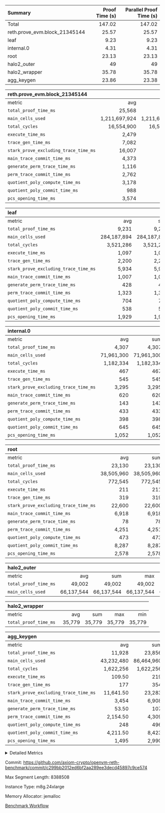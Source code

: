 | Summary | Proof Time (s) | Parallel Proof Time (s) |
|:---|---:|---:|
| Total |  147.02 |  147.02 |
| reth.prove_evm.block_21345144 |  25.57 |  25.57 |
| leaf |  9.23 |  9.23 |
| internal.0 |  4.31 |  4.31 |
| root |  23.13 |  23.13 |
| halo2_outer |  49 |  49 |
| halo2_wrapper |  35.78 |  35.78 |
| agg_keygen |  23.86 |  23.38 |


| reth.prove_evm.block_21345144 |||||
|:---|---:|---:|---:|---:|
|metric|avg|sum|max|min|
| `total_proof_time_ms ` |  25,568 |  25,568 |  25,568 |  25,568 |
| `main_cells_used     ` |  1,211,697,924 |  1,211,697,924 |  1,211,697,924 |  1,211,697,924 |
| `total_cycles        ` |  16,554,900 |  16,554,900 |  16,554,900 |  16,554,900 |
| `execute_time_ms     ` |  2,479 |  2,479 |  2,479 |  2,479 |
| `trace_gen_time_ms   ` |  7,082 |  7,082 |  7,082 |  7,082 |
| `stark_prove_excluding_trace_time_ms` |  16,007 |  16,007 |  16,007 |  16,007 |
| `main_trace_commit_time_ms` |  4,373 |  4,373 |  4,373 |  4,373 |
| `generate_perm_trace_time_ms` |  1,116 |  1,116 |  1,116 |  1,116 |
| `perm_trace_commit_time_ms` |  2,762 |  2,762 |  2,762 |  2,762 |
| `quotient_poly_compute_time_ms` |  3,178 |  3,178 |  3,178 |  3,178 |
| `quotient_poly_commit_time_ms` |  988 |  988 |  988 |  988 |
| `pcs_opening_time_ms ` |  3,574 |  3,574 |  3,574 |  3,574 |

| leaf |||||
|:---|---:|---:|---:|---:|
|metric|avg|sum|max|min|
| `total_proof_time_ms ` |  9,231 |  9,231 |  9,231 |  9,231 |
| `main_cells_used     ` |  284,187,894 |  284,187,894 |  284,187,894 |  284,187,894 |
| `total_cycles        ` |  3,521,286 |  3,521,286 |  3,521,286 |  3,521,286 |
| `execute_time_ms     ` |  1,097 |  1,097 |  1,097 |  1,097 |
| `trace_gen_time_ms   ` |  2,200 |  2,200 |  2,200 |  2,200 |
| `stark_prove_excluding_trace_time_ms` |  5,934 |  5,934 |  5,934 |  5,934 |
| `main_trace_commit_time_ms` |  1,007 |  1,007 |  1,007 |  1,007 |
| `generate_perm_trace_time_ms` |  428 |  428 |  428 |  428 |
| `perm_trace_commit_time_ms` |  1,323 |  1,323 |  1,323 |  1,323 |
| `quotient_poly_compute_time_ms` |  704 |  704 |  704 |  704 |
| `quotient_poly_commit_time_ms` |  538 |  538 |  538 |  538 |
| `pcs_opening_time_ms ` |  1,929 |  1,929 |  1,929 |  1,929 |

| internal.0 |||||
|:---|---:|---:|---:|---:|
|metric|avg|sum|max|min|
| `total_proof_time_ms ` |  4,307 |  4,307 |  4,307 |  4,307 |
| `main_cells_used     ` |  71,961,300 |  71,961,300 |  71,961,300 |  71,961,300 |
| `total_cycles        ` |  1,182,334 |  1,182,334 |  1,182,334 |  1,182,334 |
| `execute_time_ms     ` |  467 |  467 |  467 |  467 |
| `trace_gen_time_ms   ` |  545 |  545 |  545 |  545 |
| `stark_prove_excluding_trace_time_ms` |  3,295 |  3,295 |  3,295 |  3,295 |
| `main_trace_commit_time_ms` |  620 |  620 |  620 |  620 |
| `generate_perm_trace_time_ms` |  143 |  143 |  143 |  143 |
| `perm_trace_commit_time_ms` |  433 |  433 |  433 |  433 |
| `quotient_poly_compute_time_ms` |  398 |  398 |  398 |  398 |
| `quotient_poly_commit_time_ms` |  645 |  645 |  645 |  645 |
| `pcs_opening_time_ms ` |  1,052 |  1,052 |  1,052 |  1,052 |

| root |||||
|:---|---:|---:|---:|---:|
|metric|avg|sum|max|min|
| `total_proof_time_ms ` |  23,130 |  23,130 |  23,130 |  23,130 |
| `main_cells_used     ` |  38,505,960 |  38,505,960 |  38,505,960 |  38,505,960 |
| `total_cycles        ` |  772,545 |  772,545 |  772,545 |  772,545 |
| `execute_time_ms     ` |  211 |  211 |  211 |  211 |
| `trace_gen_time_ms   ` |  319 |  319 |  319 |  319 |
| `stark_prove_excluding_trace_time_ms` |  22,600 |  22,600 |  22,600 |  22,600 |
| `main_trace_commit_time_ms` |  6,918 |  6,918 |  6,918 |  6,918 |
| `generate_perm_trace_time_ms` |  78 |  78 |  78 |  78 |
| `perm_trace_commit_time_ms` |  4,251 |  4,251 |  4,251 |  4,251 |
| `quotient_poly_compute_time_ms` |  473 |  473 |  473 |  473 |
| `quotient_poly_commit_time_ms` |  8,287 |  8,287 |  8,287 |  8,287 |
| `pcs_opening_time_ms ` |  2,578 |  2,578 |  2,578 |  2,578 |

| halo2_outer |||||
|:---|---:|---:|---:|---:|
|metric|avg|sum|max|min|
| `total_proof_time_ms ` |  49,002 |  49,002 |  49,002 |  49,002 |
| `main_cells_used     ` |  66,137,544 |  66,137,544 |  66,137,544 |  66,137,544 |

| halo2_wrapper |||||
|:---|---:|---:|---:|---:|
|metric|avg|sum|max|min|
| `total_proof_time_ms ` |  35,779 |  35,779 |  35,779 |  35,779 |

| agg_keygen |||||
|:---|---:|---:|---:|---:|
|metric|avg|sum|max|min|
| `total_proof_time_ms ` |  11,928 |  23,856 |  23,380 |  476 |
| `main_cells_used     ` |  43,232,480 |  86,464,960 |  86,454,404 |  10,556 |
| `total_cycles        ` |  1,622,256 |  1,622,256 |  1,622,256 |  1,622,256 |
| `execute_time_ms     ` |  109.50 |  219 |  219 |  0 |
| `trace_gen_time_ms   ` |  177 |  354 |  326 |  28 |
| `stark_prove_excluding_trace_time_ms` |  11,641.50 |  23,283 |  22,835 |  448 |
| `main_trace_commit_time_ms` |  3,454 |  6,908 |  6,857 |  51 |
| `generate_perm_trace_time_ms` |  53.50 |  107 |  86 |  21 |
| `perm_trace_commit_time_ms` |  2,154.50 |  4,309 |  4,267 |  42 |
| `quotient_poly_compute_time_ms` |  248 |  496 |  476 |  20 |
| `quotient_poly_commit_time_ms` |  4,211.50 |  8,423 |  8,369 |  54 |
| `pcs_opening_time_ms ` |  1,495 |  2,990 |  2,735 |  255 |



<details>
<summary>Detailed Metrics</summary>

| air_name | block_number | quotient_deg | interactions | constraints |
| --- | --- | --- | --- | --- |
| AccessAdapterAir<16> | 21345144 | 2 | 5 | 12 | 
| AccessAdapterAir<2> | 21345144 | 2 | 5 | 12 | 
| AccessAdapterAir<32> | 21345144 | 2 | 5 | 12 | 
| AccessAdapterAir<4> | 21345144 | 2 | 5 | 12 | 
| AccessAdapterAir<8> | 21345144 | 2 | 5 | 12 | 
| BitwiseOperationLookupAir<8> | 21345144 | 2 | 2 | 4 | 
| KeccakVmAir | 21345144 | 2 | 321 | 4,513 | 
| MemoryMerkleAir<8> | 21345144 | 2 | 4 | 39 | 
| PersistentBoundaryAir<8> | 21345144 | 2 | 3 | 7 | 
| PhantomAir | 21345144 | 2 | 3 | 5 | 
| Poseidon2PeripheryAir<BabyBearParameters>, 1> | 21345144 | 2 | 1 | 286 | 
| ProgramAir | 21345144 | 1 | 1 | 4 | 
| RangeTupleCheckerAir<2> | 21345144 | 1 | 1 | 4 | 
| Rv32HintStoreAir | 21345144 | 2 | 18 | 28 | 
| Sha256VmAir | 21345144 | 2 | 50 | 663 | 
| VariableRangeCheckerAir | 21345144 | 1 | 1 | 4 | 
| VmAirWrapper<Rv32BaseAluAdapterAir, BaseAluCoreAir<4, 8> | 21345144 | 2 | 20 | 37 | 
| VmAirWrapper<Rv32BaseAluAdapterAir, LessThanCoreAir<4, 8> | 21345144 | 2 | 18 | 40 | 
| VmAirWrapper<Rv32BaseAluAdapterAir, ShiftCoreAir<4, 8> | 21345144 | 2 | 24 | 91 | 
| VmAirWrapper<Rv32BranchAdapterAir, BranchEqualCoreAir<4> | 21345144 | 2 | 11 | 20 | 
| VmAirWrapper<Rv32BranchAdapterAir, BranchLessThanCoreAir<4, 8> | 21345144 | 2 | 13 | 35 | 
| VmAirWrapper<Rv32CondRdWriteAdapterAir, Rv32JalLuiCoreAir> | 21345144 | 2 | 10 | 18 | 
| VmAirWrapper<Rv32HeapAdapterAir<2, 32, 32>, BaseAluCoreAir<32, 8> | 21345144 | 2 | 61 | 126 | 
| VmAirWrapper<Rv32HeapAdapterAir<2, 32, 32>, LessThanCoreAir<32, 8> | 21345144 | 2 | 31 | 129 | 
| VmAirWrapper<Rv32HeapAdapterAir<2, 32, 32>, MultiplicationCoreAir<32, 8> | 21345144 | 2 | 61 | 57 | 
| VmAirWrapper<Rv32HeapAdapterAir<2, 32, 32>, ShiftCoreAir<32, 8> | 21345144 | 2 | 79 | 2,161 | 
| VmAirWrapper<Rv32HeapBranchAdapterAir<2, 32>, BranchEqualCoreAir<32> | 21345144 | 2 | 20 | 55 | 
| VmAirWrapper<Rv32HeapBranchAdapterAir<2, 32>, BranchLessThanCoreAir<32, 8> | 21345144 | 2 | 22 | 126 | 
| VmAirWrapper<Rv32IsEqualModAdapterAir<2, 1, 32, 32>, ModularIsEqualCoreAir<32, 4, 8> | 21345144 | 2 | 25 | 225 | 
| VmAirWrapper<Rv32IsEqualModAdapterAir<2, 3, 16, 48>, ModularIsEqualCoreAir<48, 4, 8> | 21345144 | 2 | 41 | 333 | 
| VmAirWrapper<Rv32JalrAdapterAir, Rv32JalrCoreAir> | 21345144 | 2 | 16 | 20 | 
| VmAirWrapper<Rv32LoadStoreAdapterAir, LoadSignExtendCoreAir<4, 8> | 21345144 | 2 | 18 | 33 | 
| VmAirWrapper<Rv32LoadStoreAdapterAir, LoadStoreCoreAir<4> | 21345144 | 2 | 17 | 40 | 
| VmAirWrapper<Rv32MultAdapterAir, DivRemCoreAir<4, 8> | 21345144 | 2 | 25 | 84 | 
| VmAirWrapper<Rv32MultAdapterAir, MulHCoreAir<4, 8> | 21345144 | 2 | 24 | 31 | 
| VmAirWrapper<Rv32MultAdapterAir, MultiplicationCoreAir<4, 8> | 21345144 | 2 | 19 | 19 | 
| VmAirWrapper<Rv32RdWriteAdapterAir, Rv32AuipcCoreAir> | 21345144 | 2 | 12 | 14 | 
| VmAirWrapper<Rv32VecHeapAdapterAir<1, 2, 2, 32, 32>, FieldExpressionCoreAir> | 21345144 | 2 | 415 | 480 | 
| VmAirWrapper<Rv32VecHeapAdapterAir<1, 6, 6, 16, 16>, FieldExpressionCoreAir> | 21345144 | 2 | 832 | 921 | 
| VmAirWrapper<Rv32VecHeapAdapterAir<2, 1, 1, 32, 32>, FieldExpressionCoreAir> | 21345144 | 2 | 158 | 190 | 
| VmAirWrapper<Rv32VecHeapAdapterAir<2, 2, 2, 32, 32>, FieldExpressionCoreAir> | 21345144 | 2 | 428 | 457 | 
| VmAirWrapper<Rv32VecHeapAdapterAir<2, 3, 3, 16, 16>, FieldExpressionCoreAir> | 21345144 | 2 | 246 | 288 | 
| VmAirWrapper<Rv32VecHeapAdapterAir<2, 6, 6, 16, 16>, FieldExpressionCoreAir> | 21345144 | 2 | 668 | 701 | 
| VmConnectorAir | 21345144 | 2 | 5 | 11 | 

| block_number | execute_time_ms |
| --- | --- |
| 21345144 | 218 | 

| group | air_name | block_number | rows | quotient_deg | prep_cols | perm_cols | main_cols | interactions | constraints | cells |
| --- | --- | --- | --- | --- | --- | --- | --- | --- | --- | --- |
| agg_keygen | AccessAdapterAir<16> | 21345144 |  | 2 |  |  |  | 5 | 12 |  | 
| agg_keygen | AccessAdapterAir<2> | 21345144 | 524,288 | 8 |  | 16 | 11 | 5 | 12 | 14,155,776 | 
| agg_keygen | AccessAdapterAir<32> | 21345144 |  | 2 |  |  |  | 5 | 12 |  | 
| agg_keygen | AccessAdapterAir<4> | 21345144 | 262,144 | 8 |  | 16 | 13 | 5 | 12 | 7,602,176 | 
| agg_keygen | AccessAdapterAir<8> | 21345144 | 8,192 | 8 |  | 16 | 17 | 5 | 12 | 270,336 | 
| agg_keygen | BitwiseOperationLookupAir<8> | 21345144 |  | 2 |  |  |  | 2 | 4 |  | 
| agg_keygen | FriReducedOpeningAir | 21345144 | 524,288 | 8 |  | 84 | 27 | 39 | 71 | 58,195,968 | 
| agg_keygen | JalRangeCheckAir | 21345144 | 65,536 | 8 |  | 28 | 12 | 9 | 14 | 2,621,440 | 
| agg_keygen | MemoryMerkleAir<8> | 21345144 |  | 2 |  |  |  | 4 | 39 |  | 
| agg_keygen | NativePoseidon2Air<BabyBearParameters>, 1> | 21345144 | 65,536 | 8 |  | 312 | 398 | 136 | 572 | 46,530,560 | 
| agg_keygen | PersistentBoundaryAir<8> | 21345144 |  | 2 |  |  |  | 3 | 7 |  | 
| agg_keygen | PhantomAir | 21345144 | 32,768 | 4 |  | 12 | 6 | 3 | 5 | 589,824 | 
| agg_keygen | Poseidon2PeripheryAir<BabyBearParameters>, 1> | 21345144 |  | 2 |  |  |  | 1 | 286 |  | 
| agg_keygen | ProgramAir | 21345144 | 131,072 | 1 |  | 8 | 10 | 1 | 4 | 2,359,296 | 
| agg_keygen | RangeTupleCheckerAir<2> | 21345144 |  | 1 |  |  |  | 1 | 4 |  | 
| agg_keygen | Rv32HintStoreAir | 21345144 |  | 2 |  |  |  | 18 | 28 |  | 
| agg_keygen | VariableRangeCheckerAir | 21345144 | 262,144 | 1 | 2 | 8 | 1 | 1 | 4 | 2,359,296 | 
| agg_keygen | VmAirWrapper<AluNativeAdapterAir, FieldArithmeticCoreAir> | 21345144 | 1,048,576 | 8 |  | 36 | 29 | 15 | 27 | 68,157,440 | 
| agg_keygen | VmAirWrapper<BranchNativeAdapterAir, BranchEqualCoreAir<1> | 21345144 | 262,144 | 8 |  | 28 | 23 | 11 | 25 | 13,369,344 | 
| agg_keygen | VmAirWrapper<NativeAdapterAir<2, 0>, PublicValuesCoreAir> | 21345144 | 64 | 8 |  | 28 | 27 | 11 | 30 | 3,520 | 
| agg_keygen | VmAirWrapper<NativeLoadStoreAdapterAir<1>, NativeLoadStoreCoreAir<1> | 21345144 | 524,288 | 8 |  | 40 | 21 | 15 | 20 | 31,981,568 | 
| agg_keygen | VmAirWrapper<NativeLoadStoreAdapterAir<4>, NativeLoadStoreCoreAir<4> | 21345144 | 131,072 | 8 |  | 40 | 27 | 15 | 20 | 8,781,824 | 
| agg_keygen | VmAirWrapper<NativeVectorizedAdapterAir<4>, FieldExtensionCoreAir> | 21345144 | 131,072 | 8 |  | 36 | 38 | 15 | 27 | 9,699,328 | 
| agg_keygen | VmAirWrapper<Rv32BaseAluAdapterAir, BaseAluCoreAir<4, 8> | 21345144 |  | 2 |  |  |  | 20 | 37 |  | 
| agg_keygen | VmAirWrapper<Rv32BaseAluAdapterAir, LessThanCoreAir<4, 8> | 21345144 |  | 2 |  |  |  | 18 | 40 |  | 
| agg_keygen | VmAirWrapper<Rv32BaseAluAdapterAir, ShiftCoreAir<4, 8> | 21345144 |  | 2 |  |  |  | 24 | 91 |  | 
| agg_keygen | VmAirWrapper<Rv32BranchAdapterAir, BranchEqualCoreAir<4> | 21345144 |  | 2 |  |  |  | 11 | 20 |  | 
| agg_keygen | VmAirWrapper<Rv32BranchAdapterAir, BranchLessThanCoreAir<4, 8> | 21345144 |  | 2 |  |  |  | 13 | 35 |  | 
| agg_keygen | VmAirWrapper<Rv32CondRdWriteAdapterAir, Rv32JalLuiCoreAir> | 21345144 |  | 2 |  |  |  | 10 | 18 |  | 
| agg_keygen | VmAirWrapper<Rv32JalrAdapterAir, Rv32JalrCoreAir> | 21345144 |  | 2 |  |  |  | 16 | 20 |  | 
| agg_keygen | VmAirWrapper<Rv32LoadStoreAdapterAir, LoadSignExtendCoreAir<4, 8> | 21345144 |  | 2 |  |  |  | 18 | 33 |  | 
| agg_keygen | VmAirWrapper<Rv32LoadStoreAdapterAir, LoadStoreCoreAir<4> | 21345144 |  | 2 |  |  |  | 17 | 40 |  | 
| agg_keygen | VmAirWrapper<Rv32MultAdapterAir, DivRemCoreAir<4, 8> | 21345144 |  | 2 |  |  |  | 25 | 84 |  | 
| agg_keygen | VmAirWrapper<Rv32MultAdapterAir, MulHCoreAir<4, 8> | 21345144 |  | 2 |  |  |  | 24 | 31 |  | 
| agg_keygen | VmAirWrapper<Rv32MultAdapterAir, MultiplicationCoreAir<4, 8> | 21345144 |  | 2 |  |  |  | 19 | 19 |  | 
| agg_keygen | VmAirWrapper<Rv32RdWriteAdapterAir, Rv32AuipcCoreAir> | 21345144 |  | 2 |  |  |  | 12 | 14 |  | 
| agg_keygen | VmConnectorAir | 21345144 | 2 | 8 | 1 | 16 | 5 | 5 | 11 | 42 | 
| agg_keygen | VolatileBoundaryAir | 21345144 | 131,072 | 8 |  | 20 | 12 | 7 | 19 | 4,194,304 | 

| group | air_name | block_number | idx | rows | prep_cols | perm_cols | main_cols | cells |
| --- | --- | --- | --- | --- | --- | --- | --- | --- |
| internal.0 | AccessAdapterAir<2> | 21345144 | 0 | 524,288 |  | 12 | 11 | 12,058,624 | 
| internal.0 | AccessAdapterAir<4> | 21345144 | 0 | 262,144 |  | 12 | 13 | 6,553,600 | 
| internal.0 | AccessAdapterAir<8> | 21345144 | 0 | 4,096 |  | 12 | 17 | 118,784 | 
| internal.0 | FriReducedOpeningAir | 21345144 | 0 | 524,288 |  | 44 | 27 | 37,224,448 | 
| internal.0 | JalRangeCheckAir | 21345144 | 0 | 65,536 |  | 16 | 12 | 1,835,008 | 
| internal.0 | NativePoseidon2Air<BabyBearParameters>, 1> | 21345144 | 0 | 131,072 |  | 160 | 398 | 73,138,176 | 
| internal.0 | PhantomAir | 21345144 | 0 | 32,768 |  | 8 | 6 | 458,752 | 
| internal.0 | ProgramAir | 21345144 | 0 | 131,072 |  | 8 | 10 | 2,359,296 | 
| internal.0 | VariableRangeCheckerAir | 21345144 | 0 | 262,144 | 2 | 8 | 1 | 2,359,296 | 
| internal.0 | VmAirWrapper<AluNativeAdapterAir, FieldArithmeticCoreAir> | 21345144 | 0 | 1,048,576 |  | 20 | 29 | 51,380,224 | 
| internal.0 | VmAirWrapper<BranchNativeAdapterAir, BranchEqualCoreAir<1> | 21345144 | 0 | 131,072 |  | 16 | 23 | 5,111,808 | 
| internal.0 | VmAirWrapper<NativeAdapterAir<2, 0>, PublicValuesCoreAir> | 21345144 | 0 | 64 |  | 16 | 23 | 2,496 | 
| internal.0 | VmAirWrapper<NativeLoadStoreAdapterAir<1>, NativeLoadStoreCoreAir<1> | 21345144 | 0 | 262,144 |  | 24 | 21 | 11,796,480 | 
| internal.0 | VmAirWrapper<NativeLoadStoreAdapterAir<4>, NativeLoadStoreCoreAir<4> | 21345144 | 0 | 131,072 |  | 24 | 27 | 6,684,672 | 
| internal.0 | VmAirWrapper<NativeVectorizedAdapterAir<4>, FieldExtensionCoreAir> | 21345144 | 0 | 131,072 |  | 20 | 38 | 7,602,176 | 
| internal.0 | VmConnectorAir | 21345144 | 0 | 2 | 1 | 12 | 5 | 34 | 
| internal.0 | VolatileBoundaryAir | 21345144 | 0 | 262,144 |  | 12 | 12 | 6,291,456 | 
| leaf | AccessAdapterAir<2> | 21345144 | 0 | 2,097,152 |  | 16 | 11 | 56,623,104 | 
| leaf | AccessAdapterAir<4> | 21345144 | 0 | 1,048,576 |  | 16 | 13 | 30,408,704 | 
| leaf | AccessAdapterAir<8> | 21345144 | 0 | 32,768 |  | 16 | 17 | 1,081,344 | 
| leaf | FriReducedOpeningAir | 21345144 | 0 | 4,194,304 |  | 84 | 27 | 465,567,744 | 
| leaf | JalRangeCheckAir | 21345144 | 0 | 65,536 |  | 28 | 12 | 2,621,440 | 
| leaf | NativePoseidon2Air<BabyBearParameters>, 1> | 21345144 | 0 | 262,144 |  | 312 | 398 | 186,122,240 | 
| leaf | PhantomAir | 21345144 | 0 | 32,768 |  | 12 | 6 | 589,824 | 
| leaf | ProgramAir | 21345144 | 0 | 2,097,152 |  | 8 | 10 | 37,748,736 | 
| leaf | VariableRangeCheckerAir | 21345144 | 0 | 262,144 | 2 | 8 | 1 | 2,359,296 | 
| leaf | VmAirWrapper<AluNativeAdapterAir, FieldArithmeticCoreAir> | 21345144 | 0 | 2,097,152 |  | 36 | 29 | 136,314,880 | 
| leaf | VmAirWrapper<BranchNativeAdapterAir, BranchEqualCoreAir<1> | 21345144 | 0 | 524,288 |  | 28 | 23 | 26,738,688 | 
| leaf | VmAirWrapper<NativeAdapterAir<2, 0>, PublicValuesCoreAir> | 21345144 | 0 | 64 |  | 28 | 27 | 3,520 | 
| leaf | VmAirWrapper<NativeLoadStoreAdapterAir<1>, NativeLoadStoreCoreAir<1> | 21345144 | 0 | 1,048,576 |  | 40 | 21 | 63,963,136 | 
| leaf | VmAirWrapper<NativeLoadStoreAdapterAir<4>, NativeLoadStoreCoreAir<4> | 21345144 | 0 | 262,144 |  | 40 | 27 | 17,563,648 | 
| leaf | VmAirWrapper<NativeVectorizedAdapterAir<4>, FieldExtensionCoreAir> | 21345144 | 0 | 524,288 |  | 36 | 38 | 38,797,312 | 
| leaf | VmConnectorAir | 21345144 | 0 | 2 | 1 | 16 | 5 | 42 | 
| leaf | VolatileBoundaryAir | 21345144 | 0 | 1,048,576 |  | 20 | 12 | 33,554,432 | 
| root | AccessAdapterAir<2> | 21345144 | 0 | 262,144 |  | 8 | 11 | 4,980,736 | 
| root | AccessAdapterAir<4> | 21345144 | 0 | 131,072 |  | 8 | 13 | 2,752,512 | 
| root | AccessAdapterAir<8> | 21345144 | 0 | 4,096 |  | 8 | 17 | 102,400 | 
| root | FriReducedOpeningAir | 21345144 | 0 | 131,072 |  | 24 | 27 | 6,684,672 | 
| root | JalRangeCheckAir | 21345144 | 0 | 32,768 |  | 12 | 12 | 786,432 | 
| root | NativePoseidon2Air<BabyBearParameters>, 1> | 21345144 | 0 | 32,768 |  | 84 | 398 | 15,794,176 | 
| root | PhantomAir | 21345144 | 0 | 8,192 |  | 8 | 6 | 114,688 | 
| root | ProgramAir | 21345144 | 0 | 131,072 |  | 8 | 10 | 2,359,296 | 
| root | VariableRangeCheckerAir | 21345144 | 0 | 262,144 | 2 | 8 | 1 | 2,359,296 | 
| root | VmAirWrapper<AluNativeAdapterAir, FieldArithmeticCoreAir> | 21345144 | 0 | 524,288 |  | 12 | 29 | 21,495,808 | 
| root | VmAirWrapper<BranchNativeAdapterAir, BranchEqualCoreAir<1> | 21345144 | 0 | 131,072 |  | 12 | 23 | 4,587,520 | 
| root | VmAirWrapper<NativeAdapterAir<2, 0>, PublicValuesCoreAir> | 21345144 | 0 | 64 |  | 12 | 22 | 2,176 | 
| root | VmAirWrapper<NativeLoadStoreAdapterAir<1>, NativeLoadStoreCoreAir<1> | 21345144 | 0 | 262,144 |  | 16 | 21 | 9,699,328 | 
| root | VmAirWrapper<NativeLoadStoreAdapterAir<4>, NativeLoadStoreCoreAir<4> | 21345144 | 0 | 65,536 |  | 16 | 27 | 2,818,048 | 
| root | VmAirWrapper<NativeVectorizedAdapterAir<4>, FieldExtensionCoreAir> | 21345144 | 0 | 65,536 |  | 12 | 38 | 3,276,800 | 
| root | VmConnectorAir | 21345144 | 0 | 2 | 1 | 8 | 5 | 26 | 
| root | VolatileBoundaryAir | 21345144 | 0 | 131,072 |  | 8 | 12 | 2,621,440 | 

| group | air_name | block_number | segment | rows | prep_cols | perm_cols | main_cols | cells |
| --- | --- | --- | --- | --- | --- | --- | --- | --- |
| agg_keygen | AccessAdapterAir<16> | 21345144 | 0 | 1 |  | 16 | 25 | 41 | 
| agg_keygen | AccessAdapterAir<2> | 21345144 | 0 | 1 |  | 16 | 11 | 27 | 
| agg_keygen | AccessAdapterAir<32> | 21345144 | 0 | 1 |  | 16 | 41 | 57 | 
| agg_keygen | AccessAdapterAir<4> | 21345144 | 0 | 1 |  | 16 | 13 | 29 | 
| agg_keygen | AccessAdapterAir<8> | 21345144 | 0 | 1 |  | 16 | 17 | 33 | 
| agg_keygen | BitwiseOperationLookupAir<8> | 21345144 | 0 | 65,536 | 3 | 8 | 2 | 655,360 | 
| agg_keygen | MemoryMerkleAir<8> | 21345144 | 0 | 64 |  | 16 | 32 | 3,072 | 
| agg_keygen | PersistentBoundaryAir<8> | 21345144 | 0 | 1 |  | 12 | 20 | 32 | 
| agg_keygen | PhantomAir | 21345144 | 0 | 1 |  | 12 | 6 | 18 | 
| agg_keygen | Poseidon2PeripheryAir<BabyBearParameters>, 1> | 21345144 | 0 | 32 |  | 8 | 300 | 9,856 | 
| agg_keygen | ProgramAir | 21345144 | 0 | 1 |  | 8 | 10 | 18 | 
| agg_keygen | RangeTupleCheckerAir<2> | 21345144 | 0 | 524,288 | 2 | 8 | 1 | 4,718,592 | 
| agg_keygen | Rv32HintStoreAir | 21345144 | 0 | 1 |  | 44 | 32 | 76 | 
| agg_keygen | VariableRangeCheckerAir | 21345144 | 0 | 262,144 | 2 | 8 | 1 | 2,359,296 | 
| agg_keygen | VmAirWrapper<Rv32BaseAluAdapterAir, BaseAluCoreAir<4, 8> | 21345144 | 0 | 1 |  | 52 | 36 | 88 | 
| agg_keygen | VmAirWrapper<Rv32BaseAluAdapterAir, LessThanCoreAir<4, 8> | 21345144 | 0 | 1 |  | 40 | 37 | 77 | 
| agg_keygen | VmAirWrapper<Rv32BaseAluAdapterAir, ShiftCoreAir<4, 8> | 21345144 | 0 | 1 |  | 52 | 53 | 105 | 
| agg_keygen | VmAirWrapper<Rv32BranchAdapterAir, BranchEqualCoreAir<4> | 21345144 | 0 | 1 |  | 28 | 26 | 54 | 
| agg_keygen | VmAirWrapper<Rv32BranchAdapterAir, BranchLessThanCoreAir<4, 8> | 21345144 | 0 | 1 |  | 32 | 32 | 64 | 
| agg_keygen | VmAirWrapper<Rv32CondRdWriteAdapterAir, Rv32JalLuiCoreAir> | 21345144 | 0 | 1 |  | 28 | 18 | 46 | 
| agg_keygen | VmAirWrapper<Rv32JalrAdapterAir, Rv32JalrCoreAir> | 21345144 | 0 | 1 |  | 36 | 28 | 64 | 
| agg_keygen | VmAirWrapper<Rv32LoadStoreAdapterAir, LoadSignExtendCoreAir<4, 8> | 21345144 | 0 | 1 |  | 52 | 36 | 88 | 
| agg_keygen | VmAirWrapper<Rv32LoadStoreAdapterAir, LoadStoreCoreAir<4> | 21345144 | 0 | 1 |  | 52 | 41 | 93 | 
| agg_keygen | VmAirWrapper<Rv32MultAdapterAir, DivRemCoreAir<4, 8> | 21345144 | 0 | 1 |  | 72 | 59 | 131 | 
| agg_keygen | VmAirWrapper<Rv32MultAdapterAir, MulHCoreAir<4, 8> | 21345144 | 0 | 1 |  | 72 | 39 | 111 | 
| agg_keygen | VmAirWrapper<Rv32MultAdapterAir, MultiplicationCoreAir<4, 8> | 21345144 | 0 | 1 |  | 52 | 31 | 83 | 
| agg_keygen | VmAirWrapper<Rv32RdWriteAdapterAir, Rv32AuipcCoreAir> | 21345144 | 0 | 1 |  | 28 | 20 | 48 | 
| agg_keygen | VmConnectorAir | 21345144 | 0 | 2 | 1 | 16 | 5 | 42 | 
| reth.prove_evm.block_21345144 | AccessAdapterAir<16> | 21345144 | 0 | 131,072 |  | 16 | 25 | 5,373,952 | 
| reth.prove_evm.block_21345144 | AccessAdapterAir<2> | 21345144 | 0 | 65,536 |  | 16 | 11 | 1,769,472 | 
| reth.prove_evm.block_21345144 | AccessAdapterAir<32> | 21345144 | 0 | 65,536 |  | 16 | 41 | 3,735,552 | 
| reth.prove_evm.block_21345144 | AccessAdapterAir<4> | 21345144 | 0 | 32,768 |  | 16 | 13 | 950,272 | 
| reth.prove_evm.block_21345144 | AccessAdapterAir<8> | 21345144 | 0 | 1,048,576 |  | 16 | 17 | 34,603,008 | 
| reth.prove_evm.block_21345144 | BitwiseOperationLookupAir<8> | 21345144 | 0 | 65,536 | 3 | 8 | 2 | 655,360 | 
| reth.prove_evm.block_21345144 | KeccakVmAir | 21345144 | 0 | 262,144 |  | 1,056 | 3,163 | 1,105,985,536 | 
| reth.prove_evm.block_21345144 | MemoryMerkleAir<8> | 21345144 | 0 | 1,048,576 |  | 16 | 32 | 50,331,648 | 
| reth.prove_evm.block_21345144 | PersistentBoundaryAir<8> | 21345144 | 0 | 1,048,576 |  | 12 | 20 | 33,554,432 | 
| reth.prove_evm.block_21345144 | PhantomAir | 21345144 | 0 | 32 |  | 12 | 6 | 576 | 
| reth.prove_evm.block_21345144 | Poseidon2PeripheryAir<BabyBearParameters>, 1> | 21345144 | 0 | 524,288 |  | 8 | 300 | 161,480,704 | 
| reth.prove_evm.block_21345144 | ProgramAir | 21345144 | 0 | 524,288 |  | 8 | 10 | 9,437,184 | 
| reth.prove_evm.block_21345144 | RangeTupleCheckerAir<2> | 21345144 | 0 | 2,097,152 | 2 | 8 | 1 | 18,874,368 | 
| reth.prove_evm.block_21345144 | Rv32HintStoreAir | 21345144 | 0 | 262,144 |  | 44 | 32 | 19,922,944 | 
| reth.prove_evm.block_21345144 | VariableRangeCheckerAir | 21345144 | 0 | 262,144 | 2 | 8 | 1 | 2,359,296 | 
| reth.prove_evm.block_21345144 | VmAirWrapper<Rv32BaseAluAdapterAir, BaseAluCoreAir<4, 8> | 21345144 | 0 | 8,388,608 |  | 52 | 36 | 738,197,504 | 
| reth.prove_evm.block_21345144 | VmAirWrapper<Rv32BaseAluAdapterAir, LessThanCoreAir<4, 8> | 21345144 | 0 | 524,288 |  | 40 | 37 | 40,370,176 | 
| reth.prove_evm.block_21345144 | VmAirWrapper<Rv32BaseAluAdapterAir, ShiftCoreAir<4, 8> | 21345144 | 0 | 1,048,576 |  | 52 | 53 | 110,100,480 | 
| reth.prove_evm.block_21345144 | VmAirWrapper<Rv32BranchAdapterAir, BranchEqualCoreAir<4> | 21345144 | 0 | 2,097,152 |  | 28 | 26 | 113,246,208 | 
| reth.prove_evm.block_21345144 | VmAirWrapper<Rv32BranchAdapterAir, BranchLessThanCoreAir<4, 8> | 21345144 | 0 | 524,288 |  | 32 | 32 | 33,554,432 | 
| reth.prove_evm.block_21345144 | VmAirWrapper<Rv32CondRdWriteAdapterAir, Rv32JalLuiCoreAir> | 21345144 | 0 | 524,288 |  | 28 | 18 | 24,117,248 | 
| reth.prove_evm.block_21345144 | VmAirWrapper<Rv32HeapAdapterAir<2, 32, 32>, BaseAluCoreAir<32, 8> | 21345144 | 0 | 8,192 |  | 192 | 168 | 2,949,120 | 
| reth.prove_evm.block_21345144 | VmAirWrapper<Rv32HeapAdapterAir<2, 32, 32>, LessThanCoreAir<32, 8> | 21345144 | 0 | 2,048 |  | 68 | 169 | 485,376 | 
| reth.prove_evm.block_21345144 | VmAirWrapper<Rv32HeapAdapterAir<2, 32, 32>, MultiplicationCoreAir<32, 8> | 21345144 | 0 | 1,024 |  | 192 | 164 | 364,544 | 
| reth.prove_evm.block_21345144 | VmAirWrapper<Rv32HeapAdapterAir<2, 32, 32>, ShiftCoreAir<32, 8> | 21345144 | 0 | 2,048 |  | 164 | 241 | 829,440 | 
| reth.prove_evm.block_21345144 | VmAirWrapper<Rv32HeapBranchAdapterAir<2, 32>, BranchEqualCoreAir<32> | 21345144 | 0 | 8,192 |  | 48 | 124 | 1,409,024 | 
| reth.prove_evm.block_21345144 | VmAirWrapper<Rv32IsEqualModAdapterAir<2, 1, 32, 32>, ModularIsEqualCoreAir<32, 4, 8> | 21345144 | 0 | 8,192 |  | 56 | 166 | 1,818,624 | 
| reth.prove_evm.block_21345144 | VmAirWrapper<Rv32JalrAdapterAir, Rv32JalrCoreAir> | 21345144 | 0 | 524,288 |  | 36 | 28 | 33,554,432 | 
| reth.prove_evm.block_21345144 | VmAirWrapper<Rv32LoadStoreAdapterAir, LoadSignExtendCoreAir<4, 8> | 21345144 | 0 | 524,288 |  | 52 | 36 | 46,137,344 | 
| reth.prove_evm.block_21345144 | VmAirWrapper<Rv32LoadStoreAdapterAir, LoadStoreCoreAir<4> | 21345144 | 0 | 8,388,608 |  | 52 | 41 | 780,140,544 | 
| reth.prove_evm.block_21345144 | VmAirWrapper<Rv32MultAdapterAir, DivRemCoreAir<4, 8> | 21345144 | 0 | 1,024 |  | 72 | 59 | 134,144 | 
| reth.prove_evm.block_21345144 | VmAirWrapper<Rv32MultAdapterAir, MulHCoreAir<4, 8> | 21345144 | 0 | 65,536 |  | 72 | 39 | 7,274,496 | 
| reth.prove_evm.block_21345144 | VmAirWrapper<Rv32MultAdapterAir, MultiplicationCoreAir<4, 8> | 21345144 | 0 | 131,072 |  | 52 | 31 | 10,878,976 | 
| reth.prove_evm.block_21345144 | VmAirWrapper<Rv32RdWriteAdapterAir, Rv32AuipcCoreAir> | 21345144 | 0 | 262,144 |  | 28 | 20 | 12,582,912 | 
| reth.prove_evm.block_21345144 | VmAirWrapper<Rv32VecHeapAdapterAir<1, 2, 2, 32, 32>, FieldExpressionCoreAir> | 21345144 | 0 | 2,048 |  | 836 | 547 | 2,832,384 | 
| reth.prove_evm.block_21345144 | VmAirWrapper<Rv32VecHeapAdapterAir<2, 1, 1, 32, 32>, FieldExpressionCoreAir> | 21345144 | 0 | 64 |  | 320 | 263 | 37,312 | 
| reth.prove_evm.block_21345144 | VmAirWrapper<Rv32VecHeapAdapterAir<2, 2, 2, 32, 32>, FieldExpressionCoreAir> | 21345144 | 0 | 2,048 |  | 860 | 625 | 3,041,280 | 
| reth.prove_evm.block_21345144 | VmConnectorAir | 21345144 | 0 | 2 | 1 | 16 | 5 | 42 | 

| group | block_number | trace_gen_time_ms | total_proof_time_ms | total_cycles | total_cells | stark_prove_excluding_trace_time_ms | quotient_poly_compute_time_ms | quotient_poly_commit_time_ms | perm_trace_commit_time_ms | pcs_opening_time_ms | num_segments | num_children | main_trace_commit_time_ms | main_cells_used | halo2_total_cells | halo2_keygen_time_ms | generate_perm_trace_time_ms | fri.log_blowup | execute_time_ms |
| --- | --- | --- | --- | --- | --- | --- | --- | --- | --- | --- | --- | --- | --- | --- | --- | --- | --- | --- | --- |
| agg_keygen | 21345144 | 326 | 23,380 | 1,622,256 | 270,872,042 | 22,835 | 476 | 8,369 | 4,267 | 2,735 | 1 |  | 6,857 | 86,454,404 | 8,037,489 | 17,991 | 86 |  | 219 | 
| halo2_outer | 21345144 |  | 49,002 |  |  |  |  |  |  |  |  |  |  | 66,137,544 |  |  |  |  |  | 
| halo2_wrapper | 21345144 |  | 35,779 |  |  |  |  |  |  |  |  |  |  |  |  |  |  |  |  | 
| internal.0 | 21345144 |  |  |  |  |  |  |  |  |  |  | 3 |  |  |  |  |  | 2 |  | 
| leaf | 21345144 |  |  |  |  |  |  |  |  |  |  | 1 |  |  |  |  |  | 1 |  | 
| reth.prove_evm.block_21345144 | 21345144 |  |  |  |  |  |  |  |  |  | 1 |  |  |  |  |  |  | 1 |  | 

| group | block_number | cell_tracker_span | simple_advice_cells | lookup_advice_cells | fixed_cells |
| --- | --- | --- | --- | --- | --- |
| agg_keygen | 21345144 | VerifierProgram | 510,122 | 164,348 | 167,072 | 
| agg_keygen | 21345144 | VerifierProgram;CheckTraceHeightConstraints | 4,789 | 972 | 1,738 | 
| agg_keygen | 21345144 | VerifierProgram;PoseidonCell | 29,400 |  | 8,700 | 
| agg_keygen | 21345144 | VerifierProgram;stage-c-build-rounds | 19,535 | 2,717 | 6,699 | 
| agg_keygen | 21345144 | VerifierProgram;stage-c-build-rounds;PoseidonCell | 46,550 |  | 13,775 | 
| agg_keygen | 21345144 | VerifierProgram;stage-d-verify-pcs | 1,364,910 | 211,561 | 481,090 | 
| agg_keygen | 21345144 | VerifierProgram;stage-d-verify-pcs;PoseidonCell | 3,839,150 |  | 1,136,075 | 
| agg_keygen | 21345144 | VerifierProgram;stage-d-verify-pcs;stage-d-verifier-verify | 42,110 | 4,540 | 18,340 | 
| agg_keygen | 21345144 | VerifierProgram;stage-d-verify-pcs;stage-d-verifier-verify;PoseidonCell | 56,350 |  | 16,675 | 
| agg_keygen | 21345144 | VerifierProgram;stage-d-verify-pcs;stage-d-verifier-verify;cache-generator-powers | 71,040 | 12,210 | 21,840 | 
| agg_keygen | 21345144 | VerifierProgram;stage-d-verify-pcs;stage-d-verifier-verify;compute-reduced-opening;single-reduced-opening-eval | 8,565,510 | 359,310 | 1,587,990 | 
| agg_keygen | 21345144 | VerifierProgram;stage-d-verify-pcs;stage-d-verifier-verify;pre-compute-rounds-context | 76,224 | 11,116 | 22,232 | 
| agg_keygen | 21345144 | VerifierProgram;stage-d-verify-pcs;stage-d-verifier-verify;verify-batch | 53,280 |  | 6,660 | 
| agg_keygen | 21345144 | VerifierProgram;stage-d-verify-pcs;stage-d-verifier-verify;verify-batch;PoseidonCell | 9,926,550 |  | 2,940,300 | 
| agg_keygen | 21345144 | VerifierProgram;stage-d-verify-pcs;stage-d-verifier-verify;verify-batch;verify-batch-reduce-fast;PoseidonCell | 8,854,140 | 253,980 | 2,764,710 | 
| agg_keygen | 21345144 | VerifierProgram;stage-d-verify-pcs;stage-d-verifier-verify;verify-query | 1,107,690 | 190,530 | 313,530 | 
| agg_keygen | 21345144 | VerifierProgram;stage-d-verify-pcs;stage-d-verifier-verify;verify-query;verify-batch-ext | 109,440 |  | 13,680 | 
| agg_keygen | 21345144 | VerifierProgram;stage-d-verify-pcs;stage-d-verifier-verify;verify-query;verify-batch-ext;PoseidonCell | 16,764,840 |  | 4,965,840 | 
| agg_keygen | 21345144 | VerifierProgram;stage-d-verify-pcs;stage-d-verifier-verify;verify-query;verify-batch-ext;verify-batch-reduce-fast;PoseidonCell | 1,680,810 | 65,940 | 516,690 | 
| agg_keygen | 21345144 | VerifierProgram;stage-e-verify-constraints | 9,770,542 | 1,967,337 | 3,013,652 | 

| group | block_number | idx | trace_gen_time_ms | total_proof_time_ms | total_cycles | total_cells | stark_prove_excluding_trace_time_ms | quotient_poly_compute_time_ms | quotient_poly_commit_time_ms | perm_trace_commit_time_ms | pcs_opening_time_ms | main_trace_commit_time_ms | main_cells_used | generate_perm_trace_time_ms | fri.log_blowup | execute_time_ms |
| --- | --- | --- | --- | --- | --- | --- | --- | --- | --- | --- | --- | --- | --- | --- | --- | --- |
| internal.0 | 21345144 | 0 | 545 | 4,307 | 1,182,334 | 224,975,330 | 3,295 | 398 | 645 | 433 | 1,052 | 620 | 71,961,300 | 143 |  | 467 | 
| leaf | 21345144 | 0 | 2,200 | 9,231 | 3,521,286 | 1,100,058,090 | 5,934 | 704 | 538 | 1,323 | 1,929 | 1,007 | 284,187,894 | 428 |  | 1,097 | 
| root | 21345144 | 0 | 319 | 23,130 | 772,545 | 80,435,354 | 22,600 | 473 | 8,287 | 4,251 | 2,578 | 6,918 | 38,505,960 | 78 | 3 | 211 | 

| group | block_number | idx | trace_height_constraint | weighted_sum | threshold |
| --- | --- | --- | --- | --- | --- |
| internal.0 | 21345144 | 0 | 0 | 5,177,476 | 2,013,265,921 | 
| internal.0 | 21345144 | 0 | 1 | 30,814,464 | 2,013,265,921 | 
| internal.0 | 21345144 | 0 | 2 | 2,588,738 | 2,013,265,921 | 
| internal.0 | 21345144 | 0 | 3 | 30,941,444 | 2,013,265,921 | 
| internal.0 | 21345144 | 0 | 4 | 262,144 | 2,013,265,921 | 
| internal.0 | 21345144 | 0 | 5 | 70,177,482 | 2,013,265,921 | 
| leaf | 21345144 | 0 | 0 | 18,546,820 | 2,013,265,921 | 
| leaf | 21345144 | 0 | 1 | 129,728,768 | 2,013,265,921 | 
| leaf | 21345144 | 0 | 2 | 9,273,410 | 2,013,265,921 | 
| leaf | 21345144 | 0 | 3 | 129,827,076 | 2,013,265,921 | 
| leaf | 21345144 | 0 | 4 | 524,288 | 2,013,265,921 | 
| leaf | 21345144 | 0 | 5 | 290,259,658 | 2,013,265,921 | 
| root | 21345144 | 0 | 0 | 2,252,928 | 2,013,265,921 | 
| root | 21345144 | 0 | 1 | 14,557,184 | 2,013,265,921 | 
| root | 21345144 | 0 | 2 | 1,126,464 | 2,013,265,921 | 
| root | 21345144 | 0 | 3 | 15,540,224 | 2,013,265,921 | 
| root | 21345144 | 0 | 4 | 262,144 | 2,013,265,921 | 
| root | 21345144 | 0 | 5 | 34,263,234 | 2,013,265,921 | 

| group | block_number | segment | trace_gen_time_ms | total_proof_time_ms | total_cycles | total_cells | stark_prove_excluding_trace_time_ms | quotient_poly_compute_time_ms | quotient_poly_commit_time_ms | perm_trace_commit_time_ms | pcs_opening_time_ms | main_trace_commit_time_ms | main_cells_used | generate_perm_trace_time_ms | execute_time_ms |
| --- | --- | --- | --- | --- | --- | --- | --- | --- | --- | --- | --- | --- | --- | --- | --- |
| agg_keygen | 21345144 | 0 | 28 | 476 |  | 7,747,601 | 448 | 20 | 54 | 42 | 255 | 51 | 10,556 | 21 | 0 | 
| reth.prove_evm.block_21345144 | 21345144 | 0 | 7,082 | 25,568 | 16,554,900 | 3,413,148,234 | 16,007 | 3,178 | 988 | 2,762 | 3,574 | 4,373 | 1,211,697,924 | 1,116 | 2,479 | 

| group | block_number | segment | trace_height_constraint | weighted_sum | threshold |
| --- | --- | --- | --- | --- | --- |
| agg_keygen | 21345144 | 0 | 0 | 34 | 2,013,265,921 | 
| agg_keygen | 21345144 | 0 | 1 | 86 | 2,013,265,921 | 
| agg_keygen | 21345144 | 0 | 2 | 17 | 2,013,265,921 | 
| agg_keygen | 21345144 | 0 | 3 | 98 | 2,013,265,921 | 
| agg_keygen | 21345144 | 0 | 4 | 193 | 2,013,265,921 | 
| agg_keygen | 21345144 | 0 | 5 | 65 | 2,013,265,921 | 
| agg_keygen | 21345144 | 0 | 6 | 29 | 2,013,265,921 | 
| agg_keygen | 21345144 | 0 | 7 | 20 | 2,013,265,921 | 
| agg_keygen | 21345144 | 0 | 8 | 918,079 | 2,013,265,921 | 
| reth.prove_evm.block_21345144 | 21345144 | 0 | 0 | 47,124,996 | 2,013,265,921 | 
| reth.prove_evm.block_21345144 | 21345144 | 0 | 1 | 159,203,840 | 2,013,265,921 | 
| reth.prove_evm.block_21345144 | 21345144 | 0 | 2 | 23,562,498 | 2,013,265,921 | 
| reth.prove_evm.block_21345144 | 21345144 | 0 | 3 | 184,171,172 | 2,013,265,921 | 
| reth.prove_evm.block_21345144 | 21345144 | 0 | 4 | 4,194,304 | 2,013,265,921 | 
| reth.prove_evm.block_21345144 | 21345144 | 0 | 5 | 2,097,152 | 2,013,265,921 | 
| reth.prove_evm.block_21345144 | 21345144 | 0 | 6 | 89,555,392 | 2,013,265,921 | 
| reth.prove_evm.block_21345144 | 21345144 | 0 | 7 |  | 2,013,265,921 | 
| reth.prove_evm.block_21345144 | 21345144 | 0 | 8 | 1,089,536 | 2,013,265,921 | 
| reth.prove_evm.block_21345144 | 21345144 | 0 | 9 | 514,537,834 | 2,013,265,921 | 

| group | block_number | trace_height_constraint | weighted_sum | threshold |
| --- | --- | --- | --- | --- |
| agg_keygen | 21345144 | 0 | 5,701,764 | 2,013,265,921 | 
| agg_keygen | 21345144 | 1 | 28,467,456 | 2,013,265,921 | 
| agg_keygen | 21345144 | 2 | 2,850,882 | 2,013,265,921 | 
| agg_keygen | 21345144 | 3 | 28,197,124 | 2,013,265,921 | 
| agg_keygen | 21345144 | 4 | 262,144 | 2,013,265,921 | 
| agg_keygen | 21345144 | 5 | 65,741,514 | 2,013,265,921 | 

</details>


Commit: https://github.com/axiom-crypto/openvm-reth-benchmark/commit/c299bb2012ed6bf2aa289ee3decd45897c9ce574

Max Segment Length: 8388508

Instance Type: m8g.24xlarge

Memory Allocator: jemalloc

[Benchmark Workflow](https://github.com/axiom-crypto/openvm-reth-benchmark/actions/runs/16277999318)
